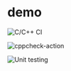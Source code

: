# demo
 
![C/C++ CI](https://github.com/99002589/demo/workflows/C/C++%20CI/badge.svg)

![cppcheck-action](https://github.com/99002589/demo/workflows/cppcheck-action/badge.svg)

![Unit testing](https://github.com/99002589/demo/workflows/Unit%20testing/badge.svg)
